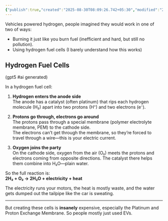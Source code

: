 ```yaml
---
{"publish":true,"created":"2025-08-30T08:09:26.742+05:30","modified":"2025-08-30T08:09:26.742+05:30","cssclasses":""}
---
```



Vehicles powered hydrogen, people imagined they would work in one of two of ways:

 - Burning it just like you burn fuel (inefficient and hard, but still no pollution).
 - Using hydrogen fuel cells (I barely understand how this works)

## Hydrogen Fuel Cells

(gpt5 #ai generated)

In a hydrogen fuel cell:

1. **Hydrogen enters the anode side**  
    The anode has a catalyst (often platinum) that rips each hydrogen molecule (H₂) apart into two protons (H⁺) and two electrons (e⁻).
    
2. **Protons go through, electrons go around**  
    The protons pass through a special membrane (polymer electrolyte membrane, PEM) to the cathode side.  
    The electrons can’t get through the membrane, so they’re forced to travel through a wire—this is your electric current.
    
3. **Oxygen joins the party**  
    On the cathode side, oxygen from the air (O₂) meets the protons and electrons coming from opposite directions. The catalyst there helps them combine into H₂O—plain water.

So the full reaction is:  
**2H₂ + O₂ → 2H₂O + electricity + heat**

The electricity runs your motors, the heat is mostly waste, and the water gets dumped out the tailpipe like the car is sweating.

---

But creating these cells is **insanely** expensive, especially the Platinum and Proton Exchange Membrane. So people mostly just used EVs.